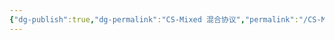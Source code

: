 ```yaml
---
{"dg-publish":true,"dg-permalink":"CS-Mixed 混合协议","permalink":"/CS-Mixed 混合协议/","tags":["项目"]}
---
```


